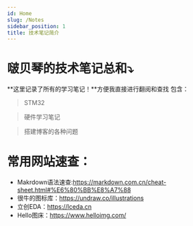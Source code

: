 ```yaml
---
id: Home
slug: /Notes
sidebar_position: 1
title: 技术笔记简介
---
```


# 啵贝琴的技术笔记总和⤵️

**这里记录了所有的学习笔记！**方便我直接进行翻阅和查找
包含：
>STM32

>硬件学习笔记

>搭建博客的各种问题

# 常用网站速查：

- Makrdown语法速查:https://markdown.com.cn/cheat-sheet.html#%E6%80%BB%E8%A7%88
- 很牛的图标库：https://undraw.co/illustrations
- 立创EDA：https://lceda.cn
- Hello图床：https://www.helloimg.com/
